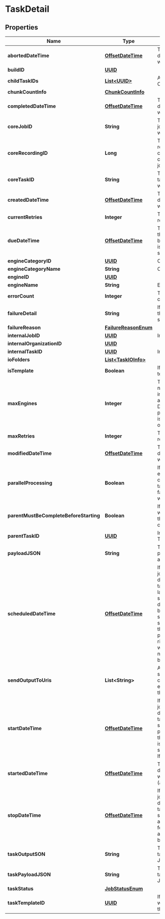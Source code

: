 

# TaskDetail

## Properties

Name | Type | Description | Notes
------------ | ------------- | ------------- | -------------
**abortedDateTime** | [**OffsetDateTime**](OffsetDateTime.md) | This is the datetime the task was aborted |  [optional]
**buildID** | [**UUID**](UUID.md) |  |  [optional]
**childTaskIDs** | [**List&lt;UUID&gt;**](UUID.md) | Array of Internal Child Task Id |  [optional]
**chunkCountInfo** | [**ChunkCountInfo**](ChunkCountInfo.md) |  |  [optional]
**completedDateTime** | [**OffsetDateTime**](OffsetDateTime.md) | This is the datetime the task was completed |  [optional]
**coreJobID** | **String** | This is the core job id associated with this job |  [optional]
**coreRecordingID** | **Long** | This is the recording id in the core of the content for this job |  [optional]
**coreTaskID** | **String** | This is the core task id associated with this job |  [optional]
**createdDateTime** | [**OffsetDateTime**](OffsetDateTime.md) | This is the datetime the core was created |  [optional]
**currentRetries** | **Integer** | This is the current retries for the task |  [optional]
**dueDateTime** | [**OffsetDateTime**](OffsetDateTime.md) | This is the time the task is due to be complete.  This is used by edge to set the priorities. |  [optional]
**engineCategoryID** | [**UUID**](UUID.md) | Category Id |  [optional]
**engineCategoryName** | **String** | Category name |  [optional]
**engineID** | [**UUID**](UUID.md) |  |  [optional]
**engineName** | **String** | Engine name |  [optional]
**errorCount** | **Integer** | This is the error count for the task |  [optional]
**failureDetail** | **String** | If there is an error, the detail will be set here. |  [optional]
**failureReason** | [**FailureReasonEnum**](FailureReasonEnum.md) |  |  [optional]
**internalJobID** | [**UUID**](UUID.md) | Internal Job ID |  [optional]
**internalOrganizationID** | [**UUID**](UUID.md) |  |  [optional]
**internalTaskID** | [**UUID**](UUID.md) | Internal Task ID |  [optional]
**ioFolders** | [**List&lt;TaskIOInfo&gt;**](TaskIOInfo.md) |  |  [optional]
**isTemplate** | **Boolean** | If true, this job is a template |  [optional]
**maxEngines** | **Integer** | The maximum number of engine instances to run against this task.  Defaults to 1 if parallelProcessing is false, or 2 otherwise. |  [optional]
**maxRetries** | **Integer** | This is the max retries for the task |  [optional]
**modifiedDateTime** | [**OffsetDateTime**](OffsetDateTime.md) | This is the datetime the core was last modified. |  [optional]
**parallelProcessing** | **Boolean** | If true, multiple engine instances can process this task in parallel.  If false, maxEngines will be 1. |  [optional]
**parentMustBeCompleteBeforeStarting** | **Boolean** | If true, this task won&#39;t start until the parent is complete |  [optional]
**parentTaskID** | [**UUID**](UUID.md) | Internal Parent Task Id |  [optional]
**payloadJSON** | **String** | This is the payload encoded as a JSON string |  [optional]
**scheduledDateTime** | [**OffsetDateTime**](OffsetDateTime.md) | If from scheduled job, this is the date when the task should be launched. There is sometimes a difference between scheduled and start to allow for the edge to start processing at the right time if warmup is needed. If not, blank |  [optional]
**sendOutputToUris** | **List&lt;String&gt;** | A list of URIs to send processed chunks when the engine completes them. |  [optional]
**startDateTime** | [**OffsetDateTime**](OffsetDateTime.md) | If from scheduled job, this is the date when the task should be started. This is a planning time not the actual which is startedDateTime.  If not, blank |  [optional]
**startedDateTime** | [**OffsetDateTime**](OffsetDateTime.md) | This is the datetime the task was started (actual) |  [optional]
**stopDateTime** | [**OffsetDateTime**](OffsetDateTime.md) | If from scheduled job, this is the date when the task should be stopped. Start and Stop are used for recording from a stream.  If not, blank |  [optional]
**taskOutputSON** | **String** | This is the taskOutput as a JSON string |  [optional]
**taskPayloadJSON** | **String** | This is the taskPayload as a JSON string |  [optional]
**taskStatus** | [**JobStatusEnum**](JobStatusEnum.md) |  |  [optional]
**taskTemplateID** | [**UUID**](UUID.md) | If set, this task was created from this task template. |  [optional]



